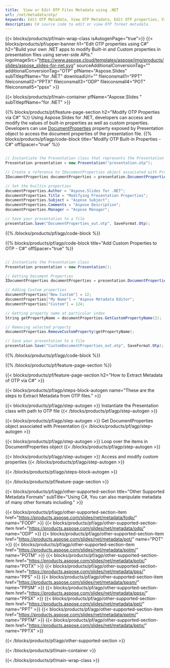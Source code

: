 ```yaml
---
title:  View or Edit OTP Files Metadata using .NET
url: /net/metadata/otp/
keywords: Edit OTP Metadata, View OTP Metadata, Edit OTP properties, View OTP properties
description: C# source code to edit or view OTP format metadata.
---
```


{{< blocks/products/pf/main-wrap-class isAutogenPage="true">}}
{{< blocks/products/pf/upper-banner h1="Edit OTP properties using C#" h2="Build your own .NET apps to modify Built-in and Custom properties in presentation files using server-side APIs." logoImageSrc="https://www.aspose.cloud/templates/aspose/img/products/slides/aspose_slides-for-net.svg" sourceAdditionalConversionTag="" additionalConversionTag="OTP" pfName="Aspose.Slides" subTitlepfName="for .NET" downloadUrl="" fileiconsmall1="PPT" fileiconsmall2="PPTX" fileiconsmall3="ODP" fileiconsmall4="POT" fileiconsmall5="ppsx" >}}

{{< blocks/products/pf/main-container pfName="Aspose.Slides " subTitlepfName="for .NET" >}}

{{% blocks/products/pf/feature-page-section  h2="Modify OTP Properties via C#" %}}
Using Aspose.Slides for .NET, developers can access and modify the values of built-in properties as well as custom properties. Developers can use [DocumentProperties](https://reference.aspose.com/slides/net/aspose.slides/documentproperties/) property exposed by Presentation object to access the document properties of the presentation file.
{{% blocks/products/pf/agp/code-block title="Modify OTP Built-in Properties - C#" offSpacer="true" %}}

```cs

// Instantiate the Presentation class that represents the Presentation
Presentation presentation = new Presentation("presentation.otp");

// Create a reference to IDocumentProperties object associated with Presentation
IDocumentProperties documentProperties = presentation.DocumentProperties;

// Set the builtin properties
documentProperties.Author = "Aspose.Slides for .NET";
documentProperties.Title = "Modifying Presentation Properties";
documentProperties.Subject = "Aspose Subject";
documentProperties.Comments = "Aspose Description";
documentProperties.Manager = "Aspose Manager";

// Save your presentation to a file
presentation.Save("DocumentProperties_out.otp", SaveFormat.Otp);
```

{{% /blocks/products/pf/agp/code-block %}}

{{% blocks/products/pf/agp/code-block title="Add Custom Properties to OTP - C#" offSpacer="true" %}}

```cs

// Instantiate the Presentation class
Presentation presentation = new Presentation();

// Getting Document Properties
IDocumentProperties documentProperties = presentation.DocumentProperties;

// Adding Custom properties
documentProperties["New Custom"] = 12;
documentProperties["My Name"] = "Aspose Metadata Editor";
documentProperties["Custom"] = 124;

// Getting property name at particular index
String getPropertyName = documentProperties.GetCustomPropertyName(2);

// Removing selected property
documentProperties.RemoveCustomProperty(getPropertyName);

// Save your presentation to a file
presentation.Save("CustomDocumentProperties_out.otp", SaveFormat.Otp);
```

{{% /blocks/products/pf/agp/code-block %}}

{{% /blocks/products/pf/feature-page-section %}}

{{< blocks/products/pf/feature-page-section  h2="How to Extract Metadata of OTP via C#" >}}

{{< blocks/products/pf/agp/steps-block-autogen name="These are the steps to Extract Metadata from OTP files." >}}

{{< blocks/products/pf/agp/step-autogen >}}
Instantiate the Presentation class with path to OTP file
{{< /blocks/products/pf/agp/step-autogen >}}

{{< blocks/products/pf/agp/step-autogen >}}
Get DocumentProperties object associated with Presentation
{{< /blocks/products/pf/agp/step-autogen >}}

{{< blocks/products/pf/agp/step-autogen >}}
Loop over the items in DocumentProperties object
{{< /blocks/products/pf/agp/step-autogen >}}

{{< blocks/products/pf/agp/step-autogen >}}
Access and modify custom properties
{{< /blocks/products/pf/agp/step-autogen >}}

{{< /blocks/products/pf/agp/steps-block-autogen >}}

{{< /blocks/products/pf/feature-page-section >}}

{{< blocks/products/pf/agp/other-supported-section title="Other Supported Metadata Formats" subTitle="Using C#, You can also manipulate metadata of many other formats including." >}}

{{< blocks/products/pf/agp/other-supported-section-item href="https://products.aspose.com/slides/net/metadata/fodp/" name="FODP" >}}
{{< blocks/products/pf/agp/other-supported-section-item href="https://products.aspose.com/slides/net/metadata/odp/" name="ODP" >}}
{{< blocks/products/pf/agp/other-supported-section-item href="https://products.aspose.com/slides/net/metadata/pot/" name="POT" >}}
{{< blocks/products/pf/agp/other-supported-section-item href="https://products.aspose.com/slides/net/metadata/potm/" name="POTM" >}}
{{< blocks/products/pf/agp/other-supported-section-item href="https://products.aspose.com/slides/net/metadata/potx/" name="POTX" >}}
{{< blocks/products/pf/agp/other-supported-section-item href="https://products.aspose.com/slides/net/metadata/pps/" name="PPS" >}}
{{< blocks/products/pf/agp/other-supported-section-item href="https://products.aspose.com/slides/net/metadata/ppsm/" name="PPSM" >}}
{{< blocks/products/pf/agp/other-supported-section-item href="https://products.aspose.com/slides/net/metadata/ppsx/" name="PPSX" >}}
{{< blocks/products/pf/agp/other-supported-section-item href="https://products.aspose.com/slides/net/metadata/ppt/" name="PPT" >}}
{{< blocks/products/pf/agp/other-supported-section-item href="https://products.aspose.com/slides/net/metadata/pptm/" name="PPTM" >}}
{{< blocks/products/pf/agp/other-supported-section-item href="https://products.aspose.com/slides/net/metadata/pptx/" name="PPTX" >}}


{{< /blocks/products/pf/agp/other-supported-section >}}

{{< /blocks/products/pf/main-container >}}
    
{{< /blocks/products/pf/main-wrap-class >}}